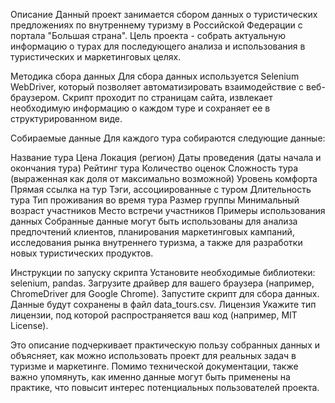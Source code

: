 Описание
Данный проект занимается сбором данных о туристических предложениях по внутреннему туризму в Российской Федерации с портала "Большая страна". Цель проекта - собрать актуальную информацию о турах для последующего анализа и использования в туристических и маркетинговых целях.

Методика сбора данных
Для сбора данных используется Selenium WebDriver, который позволяет автоматизировать взаимодействие с веб-браузером. Скрипт проходит по страницам сайта, извлекает необходимую информацию о каждом туре и сохраняет ее в структурированном виде.

Собираемые данные
Для каждого тура собираются следующие данные:

Название тура
Цена
Локация (регион)
Даты проведения (даты начала и окончания тура)
Рейтинг тура
Количество оценок
Сложность тура (выраженная как доля от максимально возможной)
Уровень комфорта
Прямая ссылка на тур
Тэги, ассоциированные с туром
Длительность тура
Тип проживания во время тура
Размер группы
Минимальный возраст участников
Место встречи участников
Примеры использования данных
Собранные данные могут быть использованы для анализа предпочтений клиентов, планирования маркетинговых кампаний, исследования рынка внутреннего туризма, а также для разработки новых туристических продуктов.

Инструкции по запуску скрипта
Установите необходимые библиотеки: selenium, pandas.
Загрузите драйвер для вашего браузера (например, ChromeDriver для Google Chrome).
Запустите скрипт для сбора данных.
Данные будут сохранены в файл data_tours.csv.
Лицензия
Укажите тип лицензии, под которой распространяется ваш код (например, MIT License).

Это описание подчеркивает практическую пользу собранных данных и объясняет, как можно использовать проект для реальных задач в туризме и маркетинге. Помимо технической документации, также важно упомянуть, как именно данные могут быть применены на практике, что повысит интерес потенциальных пользователей проекта.

